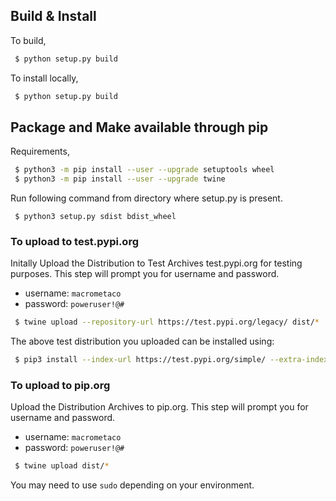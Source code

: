 ## Build & Install

To build,

```bash
 $ python setup.py build
```
To install locally,

```bash
 $ python setup.py build
```

## Package and Make available through pip

Requirements,

```bash
 $ python3 -m pip install --user --upgrade setuptools wheel
 $ python3 -m pip install --user --upgrade twine
```

Run following command from directory where setup.py is present.

```base
 $ python3 setup.py sdist bdist_wheel
```

### To upload to test.pypi.org

Initally Upload the Distribution to Test Archives test.pypi.org for testing purposes. This step will prompt you for username and password.

* username: `macrometaco`
* password: `poweruser!@#`

```bash
 $ twine upload --repository-url https://test.pypi.org/legacy/ dist/*
```

The above test distribution you uploaded can be installed using:

```bash
 $ pip3 install --index-url https://test.pypi.org/simple/ --extra-index-url https://pypi.org/simple pyc8
```

### To upload to pip.org

Upload the Distribution Archives to pip.org. This step will prompt you for username and password.

* username: `macrometaco`
* password: `poweruser!@#`

```bash
 $ twine upload dist/*
```

You may need to use `sudo` depending on your environment.
